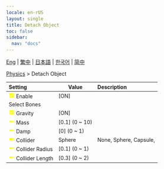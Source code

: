 ```yaml
---
locale: en-rUS
layout: single
title: Detach Object
toc: false
sidebar:
  nav: "docs"
---
```

[Eng](/dancexr/menu/2025.4/actor/detach_object) | [繁中](/tw/dancexr/menu/2025.4/actor/detach_object) | [日本語](/jp/dancexr/menu/2025.4/actor/detach_object) | [한국어](/kr/dancexr/menu/2025.4/actor/detach_object) | [简中](/zh/dancexr/menu/2025.4/actor/detach_object)

[Physics](../menu#Physics) > Detach Object



| Setting | Value | Description |
| :--- | --- | :--- |
|<nobr>![check_on icon](/images/icon/ic_check_on.png) Enable</nobr>| [ON] | 
|<nobr> Select Bones</nobr>|| 
|<nobr>![check_on icon](/images/icon/ic_check_on.png) Gravity</nobr>| [ON] | 
|<nobr>![slider icon](/images/icon/ic_slider.png) Mass</nobr>| [0.1] (0 ~ 10) | 
|<nobr>![slider icon](/images/icon/ic_slider.png) Damp</nobr>| [0] (0 ~ 1) | 
|<nobr>![toggle_on icon](/images/icon/ic_toggle_on.png) Collider</nobr>| Sphere | None, Sphere, Capsule, 
|<nobr>![slider icon](/images/icon/ic_slider.png) Collider Radius</nobr>| [0.1] (0 ~ 1) | 
|<nobr>![slider icon](/images/icon/ic_slider.png) Collider Length</nobr>| [0.3] (0 ~ 2) | 
